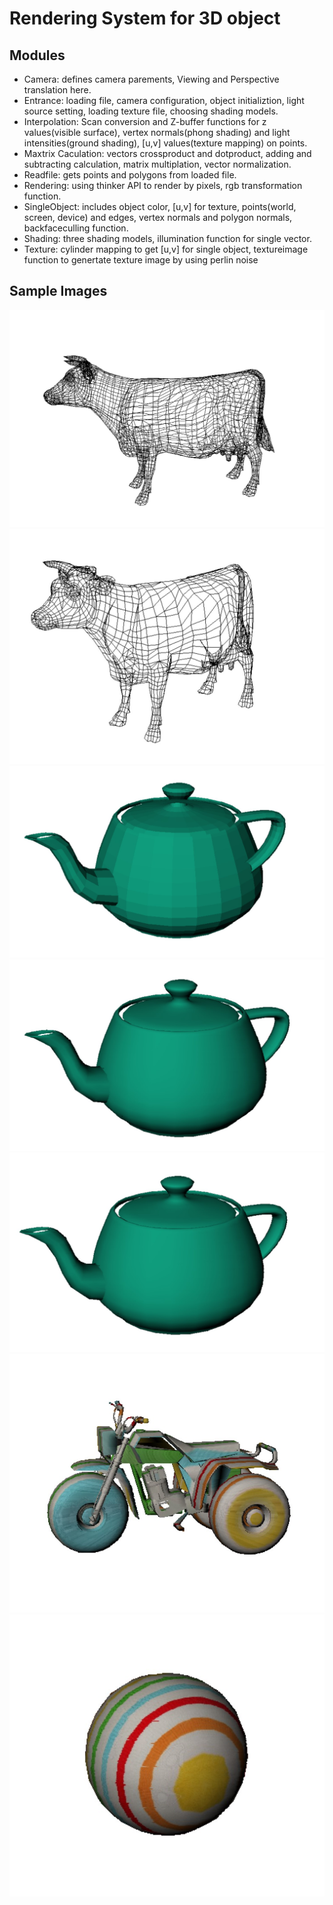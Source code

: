 #   Rendering System for 3D object

##  Modules
+   Camera: defines camera parements, Viewing and Perspective translation here.
+   Entrance: loading file, camera configuration, object initializtion, light source setting, loading texture file, choosing shading models.
+   Interpolation: Scan conversion and Z-buffer functions for z values(visible surface), vertex normals(phong shading) and light intensities(ground shading), [u,v] values(texture mapping) on points.
+   Maxtrix Caculation: vectors crossproduct and dotproduct, adding and subtracting calculation, matrix multiplation, vector normalization.
+   Readfile: gets points and polygons from loaded file.
+   Rendering: using thinker API to render by pixels, rgb transformation function.
+   SingleObject: includes object color, [u,v] for texture, points(world, screen, device) and edges, vertex normals and polygon normals, backfaceculling function.
+   Shading: three shading models, illumination function for single vector.
+   Texture: cylinder mapping to get [u,v] for single object, textureimage function to genertate texture image by using perlin noise 

##  Sample Images
![cow](pics/Cow1.jpg)
![cow](pics/Cow2.jpg)
![teapot](pics/constant.jpg)
![teapot](pics/ground.jpg)
![teapot](pics/phong.jpg)
![texture](pics/texture.jpg)
![texture](pics/ball.jpg)